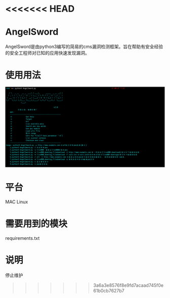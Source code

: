 <<<<<<< HEAD
=======
# AngelSword
AngelSword是由python3编写的简易的cms漏洞检测框架。旨在帮助有安全经验的安全工程师对已知的应用快速发现漏洞。



# 使用用法
![image](./images/angelsword.png)



# 平台
MAC Linux



# 需要用到的模块
requirements.txt

# 说明
停止维护


>>>>>>> 3a6a3e8576f8e9fd7acaad745f0e61b0cb7627b7
